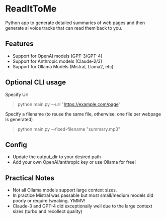 # ReadItToMe
Python app to generate detailed summaries of web pages and then generate ai voice tracks that can read them back to you.

## Features
* Support for OpenAI models  (GPT-3/GPT-4)
* Support for Anthropic models (Claude-2/3)
* Support for Ollama Models (Mistral, Llama2, etc)

## Optional CLI usage
Specify Url
> python main.py --url "https://example.com/page"

Specify a filename (to reuse the same file, otherwise, one file per webpage is generated)
> python main.py --fixed-filename "summary.mp3" 

## Config
* Update the output_dir to your desired path
* Add your own OpenAI/anthropic key or use Ollama for free!

## Practical Notes
* Not all Ollama models support large context sizes.
* In practice Mistral was passable but most small/medium models did poorly or require tweaking. YMMV!
* Claude-3 and GPT-4 did exceptionally well due to the large context sizes (turbo and recollect quality)
